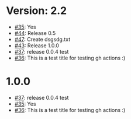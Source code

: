 Version: 2.2
===

* [#35](https://api.github.com/repos/saadmk11/test/issues/35): Yes
* [#44](https://api.github.com/repos/saadmk11/test/issues/44): Release 0.5
* [#47](https://api.github.com/repos/saadmk11/test/issues/47): Create dsgsdg.txt
* [#43](https://api.github.com/repos/saadmk11/test/issues/43): Release 1.0.0
* [#37](https://api.github.com/repos/saadmk11/test/issues/37): release 0.0.4 test
* [#36](https://api.github.com/repos/saadmk11/test/issues/36): This is a test title for testing gh actions :)


1.0.0
=====
* [#37](https://api.github.com/repos/saadmk11/test/issues/37): release 0.0.4 test
* [#35](https://api.github.com/repos/saadmk11/test/issues/35): Yes
* [#36](https://api.github.com/repos/saadmk11/test/issues/36): This is a test title for testing gh actions :)
